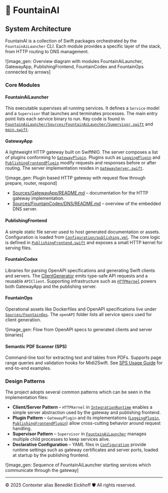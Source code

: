 
# 🌊 FountainAI

## System Architecture

FountainAI is a collection of Swift packages orchestrated by the `FountainAiLauncher` CLI. Each module provides a specific layer of the stack, from HTTP routing to DNS management.

![image_gen: Overview diagram with modules FountainAiLauncher, GatewayApp, PublishingFrontend, FountainCodex and FountainOps connected by arrows]

### Core Modules

#### FountainAiLauncher
This executable supervises all running services. It defines a `Service` model and a `Supervisor` that launches and terminates processes. The main entry point lists each service binary to run. Key code is found in [`FountainAiLauncher/Sources/FountainAiLauncher/Supervisor.swift`](FountainAiLauncher/Sources/FountainAiLauncher/Supervisor.swift) and [`main.swift`](FountainAiLauncher/Sources/FountainAiLauncher/main.swift).

#### GatewayApp
A lightweight HTTP gateway built on SwiftNIO. The server composes a list of plugins conforming to [`GatewayPlugin`](Sources/GatewayApp/GatewayPlugin.swift). Plugins such as [`LoggingPlugin`](Sources/GatewayApp/LoggingPlugin.swift) and [`PublishingFrontendPlugin`](Sources/GatewayApp/PublishingFrontendPlugin.swift) modify requests and responses before or after routing. The server implementation resides in [`GatewayServer.swift`](Sources/GatewayApp/GatewayServer.swift).

![image_gen: Plugin based HTTP gateway with request flow through prepare, router, respond]

- [Sources/GatewayApp/README.md](Sources/GatewayApp/README.md) – documentation for the HTTP gateway implementation.
- [Sources/FountainCodex/DNS/README.md](Sources/FountainCodex/DNS/README.md) – overview of the embedded DNS server.

#### PublishingFrontend
A simple static file server used to host generated documentation or assets. Configuration is loaded from [`Configuration/publishing.yml`](Configuration/publishing.yml). The core logic is defined in [`PublishingFrontend.swift`](Sources/PublishingFrontend/PublishingFrontend.swift) and exposes a small HTTP kernel for serving files.

#### FountainCodex
Libraries for parsing OpenAPI specifications and generating Swift clients and servers. The [ClientGenerator](Sources/FountainCodex/ClientGenerator/ClientGenerator.swift) emits type-safe API requests and a reusable `APIClient`. Supporting infrastructure such as [`HTTPKernel`](Sources/FountainCodex/IntegrationRuntime/HTTPKernel.swift) powers both GatewayApp and the publishing server.

#### FountainOps
Operational assets like Dockerfiles and OpenAPI specifications live under [`Sources/FountainOps`](Sources/FountainOps). The `openAPI` folder lists all service specs used for client generation.

![image_gen: Flow from OpenAPI specs to generated clients and server binaries]

#### Semantic PDF Scanner (SPS)
Command-line tool for extracting text and tables from PDFs. Supports page range queries and validation hooks for Midi2Swift.
See [SPS Usage Guide](docs/sps-usage-guide.md) for end-to-end examples.

### Design Patterns
The project adopts several common patterns which can be seen in the implementation files:

- **Client/Server Pattern** – `HTTPKernel` in [`IntegrationRuntime`](Sources/FountainCodex/IntegrationRuntime/HTTPKernel.swift) enables a simple server abstraction used by the gateway and publishing frontend.
- **Plugin Pattern** – `GatewayPlugin` and its implementations ([`LoggingPlugin`](Sources/GatewayApp/LoggingPlugin.swift), [`PublishingFrontendPlugin`](Sources/GatewayApp/PublishingFrontendPlugin.swift)) allow cross-cutting behavior around request handling.
- **Supervisor Pattern** – `Supervisor` in [`FountainAiLauncher`](FountainAiLauncher/Sources/FountainAiLauncher/Supervisor.swift) manages multiple child processes to keep services alive.
- **Declarative Configuration** – YAML files in [`Configuration`](Configuration) provide runtime settings such as gateway certificates and server ports, loaded at startup by the publishing frontend.

![image_gen: Sequence of FountainAiLauncher starting services which communicate through the gateway]


---
© 2025 Contexter alias Benedikt Eickhoff 🛡️ All rights reserved.

